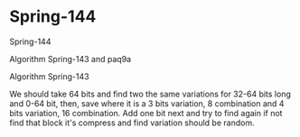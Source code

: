 # Spring-144
Spring-144

Algorithm Spring-143 and paq9a

Algorithm Spring-143

We should take 64 bits and find two the same variations for 32-64 bits long and 0-64 bit, then, save where it is a 3 bits variation, 8 combination and 4 bits variation, 16 combination. Add one bit next and try to find again if not find that block it's compress and find variation should be random.

